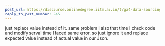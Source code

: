 ```yaml
---
post_url: https://discourse.onlinedegree.iitm.ac.in/t/ga4-data-sourcing-discussion-thread-tds-jan-2025/165959/264
reply_to_post_number: 245
---
```

just replace value instead of it. same problem I also that time I check code and modify serval time I faced same error. so just ignore it and replace expected value instead of actual value in our Json.